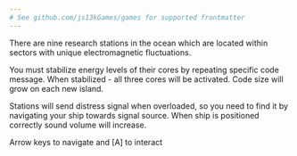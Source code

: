 ```yaml
---
# See github.com/js13kGames/games for supported frontmatter
---
```

There are nine research stations in the ocean which are located within sectors with unique electromagnetic fluctuations.

You must stabilize energy levels of their cores by repeating specific code message. When stabilized - all three cores will be activated. Code size will grow on each new island.

Stations will send distress signal when overloaded, so you need to find it by navigating your ship towards signal source. When ship is positioned correctly sound volume will increase.

Arrow keys to navigate and [A] to interact
